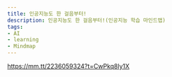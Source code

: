 ```yaml
---
title: 인공지능도 한 걸음부터!
description: 인공지능도 한 걸음부터!(인공지능 학습 마인드맵)
tags:
- AI
- learning
- Mindmap
---
```


https://mm.tt/2236059324?t=CwPkq8ly1X